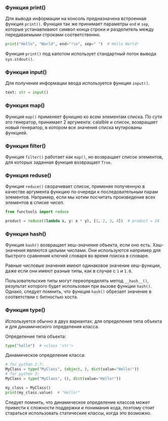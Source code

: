 ### Функция print()

Для вывода информации на консоль предназначена встроенная функция `print()`. Функция так же принимает параметры `end` и `sep`, которые устанавливают символ конца строки и разделитель между передаваемыми строками соответственно.

```python
print("Hello", "World", end="!\n", sep=" ")  # Hello World!
```

Функция `print()` под капотом использует стандартный поток вывода `sys.stdout()`.

### Функция input()

Для получения информации ввода используется функция `input()`.

```python
text: str = input()
```

### Функция map()

Функция `map()` применяет функцию ко всем элементам списка.
По сути это генератор, принимает 2 аргумента: calalble и список, возвращает новый генератор, в котором все значения списка мутированы функцией.

### Функция filter()

Функция `filter()` работает как `map()`, но возвращает список элементов, для которых заданная функция возвращает `True`.

### Функция reduse()

Функция `reduсe()` сворачивает список, применяя полученную в качестве аргумента функцию по очереди к последовательным парам элементов. Например, если мы хотим посчитать произведение всех элементов в списке чисел.

```python
from functools import reduce

product = reduce((lambda x, y: x * y), [1, 2, 3, 4])  # product = 24
```

### Функция hash()

Функция `hash()` возвращает хеш-значение объекта, если оно есть. Хэш-значения являются целыми числами. Они используются например для быстрого сравнения ключей словаря во время поиска в словаре.

Равные числовые значения имеют одинаковое значение хеш-функции, даже если они имеют разные типы, как в случае с `1` и `1.0`.

Пользовательские типы могут переопределять метод `__hash__()`, результат которого будет использован при вызове функции `hash()`. Однако, следует помнить, что функция `hash()` обрезает значение в соответствии с битностью хоста.

### Функция type()

Используется обычно в двух вариантах: для определения типа объекта и для динамического определения класса.

Определение типа объекта:
```python
type("hello")  # <class 'str'>
```

Динамическое определение класса:
```python
# for python 2.7:
MyClass = type("MyClass", (object, ), dict(value="Hello!"))
# for python 3:
MyClass = type("MyClass", (), dict(value="Hello!"))

my_class = MyClass()
print(my_class.value)  # "Hello!"
```

Cледует помнить, что динамическое определение классов может привести к сложности поддержки и понимания кода, поэтому стоит стараться использовать статические классы, когда это возможно.